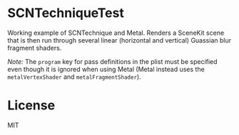 # SCNTechniqueTest
Working example of SCNTechnique and Metal. Renders a SceneKit scene that is then run through several linear (horizontal and vertical) Guassian blur fragment shaders.

*Note:* The `program` key for pass definitions in the plist must be specified even though it is ignored when using Metal (Metal instead uses the `metalVertexShader` and `metalFragmentShader`).

# License
MIT
